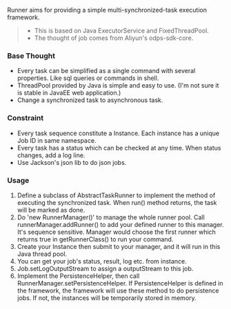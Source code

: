 
Runner aims for providing a simple multi-synchronized-task execution framework.

> * This is based on Java ExecutorService and FixedThreadPool.
> * The thought of job comes from Aliyun's odps-sdk-core.

### Base Thought
* Every task can be simplified as a single command with several properties. Like sql queries or commands in shell.
* ThreadPool provided by Java is simple and easy to use. (I'm not sure it is stable in JavaEE web application.)
* Change a synchronized task to asynchronous task.

### Constraint
* Every task sequence constitute a Instance. Each instance has a unique Job ID in same namespace.
* Every task has a status which can be checked at any time. When status changes, add a log line.
* Use Jackson's json lib to do json jobs.

### Usage
1. Define a subclass of AbstractTaskRunner to implement the method of executing the synchronized task. When run() method returns, the task will be marked as done.
2. Do 'new RunnerManager()' to manage the whole runner pool. Call runnerManager.addRunner() to add your defined runner to this manager. It's sequence sensitive. Manager would choose the first runner which returns true in getRunnerClass() to run your command.
3. Create your Instance then submit to your manager, and it will run in this Java thread pool.
4. You can get your job's status, result, log etc. from instance.
5. Job.setLogOutputStream to assign a outputStream to this job.
6. Implement the PersistenceHelper, then call RunnerManager.setPersistenceHelper. If PersistenceHelper is defined in the framework, the framework will use these method to do persistence jobs. If not, the instances will be temporarily stored in memory.